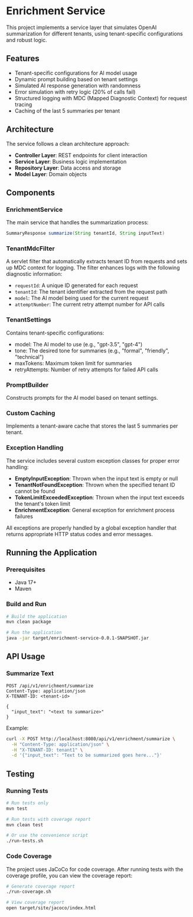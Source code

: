 # Enrichment Service

This project implements a service layer that simulates OpenAI summarization for different tenants, using tenant-specific configurations and robust logic.

## Features

- Tenant-specific configurations for AI model usage
- Dynamic prompt building based on tenant settings
- Simulated AI response generation with randomness
- Error simulation with retry logic (20% of calls fail)
- Structured logging with MDC (Mapped Diagnostic Context) for request tracing
- Caching of the last 5 summaries per tenant

## Architecture

The service follows a clean architecture approach:

- **Controller Layer**: REST endpoints for client interaction
- **Service Layer**: Business logic implementation
- **Repository Layer**: Data access and storage
- **Model Layer**: Domain objects

## Components

### EnrichmentService

The main service that handles the summarization process:

```java
SummaryResponse summarize(String tenantId, String inputText)
```

### TenantMdcFilter

A servlet filter that automatically extracts tenant ID from requests and sets up MDC context for logging. 
The filter enhances logs with the following diagnostic information:

- `requestId`: A unique ID generated for each request
- `tenantId`: The tenant identifier extracted from the request path
- `model`: The AI model being used for the current request
- `attemptNumber`: The current retry attempt number for API calls

### TenantSettings

Contains tenant-specific configurations:
- model: The AI model to use (e.g., "gpt-3.5", "gpt-4")
- tone: The desired tone for summaries (e.g., "formal", "friendly", "technical")
- maxTokens: Maximum token limit for summaries
- retryAttempts: Number of retry attempts for failed API calls

### PromptBuilder

Constructs prompts for the AI model based on tenant settings.

### Custom Caching

Implements a tenant-aware cache that stores the last 5 summaries per tenant.

### Exception Handling

The service includes several custom exception classes for proper error handling:

- **EmptyInputException**: Thrown when the input text is empty or null
- **TenantNotFoundException**: Thrown when the specified tenant ID cannot be found
- **TokenLimitExceededException**: Thrown when the input text exceeds the tenant's token limit
- **EnrichmentException**: General exception for enrichment process failures

All exceptions are properly handled by a global exception handler that returns appropriate HTTP status codes and error messages.

## Running the Application

### Prerequisites
- Java 17+
- Maven

### Build and Run
```bash
# Build the application
mvn clean package

# Run the application
java -jar target/enrichment-service-0.0.1-SNAPSHOT.jar
```

## API Usage

### Summarize Text
```
POST /api/v1/enrichment/summarize
Content-Type: application/json
X-TENANT-ID: <tenant-id>

{
  "input_text": "<text to summarize>"
}
```

Example:
```bash
curl -X POST http://localhost:8080/api/v1/enrichment/summarize \
  -H "Content-Type: application/json" \
  -H "X-TENANT-ID: tenant1" \
  -d '{"input_text": "Text to be summarized goes here..."}'
```

## Testing

### Running Tests
```bash
# Run tests only
mvn test

# Run tests with coverage report
mvn clean test

# Or use the convenience script
./run-tests.sh
```

### Code Coverage
The project uses JaCoCo for code coverage. After running tests with the coverage profile, you can view the coverage report:

```bash
# Generate coverage report
./run-coverage.sh

# View coverage report
open target/site/jacoco/index.html
```
